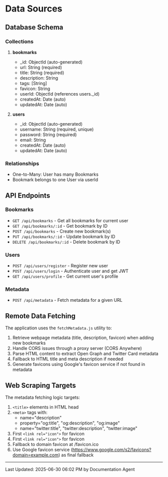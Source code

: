# Data Sources

## Database Schema
### Collections
1. **bookmarks**
   - _id: ObjectId (auto-generated)
   - url: String (required)
   - title: String (required)
   - description: String
   - tags: [String]
   - favicon: String
   - userId: ObjectId (references users._id)
   - createdAt: Date (auto)
   - updatedAt: Date (auto)

2. **users**
   - _id: ObjectId (auto-generated)
   - username: String (required, unique)
   - password: String (required)
   - email: String
   - createdAt: Date (auto)
   - updatedAt: Date (auto)

### Relationships
- One-to-Many: User has many Bookmarks
- Bookmark belongs to one User via userId

## API Endpoints
### Bookmarks
- `GET /api/bookmarks` - Get all bookmarks for current user
- `GET /api/bookmarks/:id` - Get bookmark by ID
- `POST /api/bookmarks` - Create new bookmark(s)
- `PUT /api/bookmarks/:id` - Update bookmark by ID
- `DELETE /api/bookmarks/:id` - Delete bookmark by ID

### Users
- `POST /api/users/register` - Register new user
- `POST /api/users/login` - Authenticate user and get JWT
- `GET /api/users/profile` - Get current user's profile

### Metadata
- `POST /api/metadata` - Fetch metadata for a given URL

## Remote Data Fetching
The application uses the `fetchMetadata.js` utility to:
1. Retrieve webpage metadata (title, description, favicon) when adding new bookmarks
2. Handle CORS issues through a proxy server (CORS Anywhere)
3. Parse HTML content to extract Open Graph and Twitter Card metadata
4. Fallback to HTML title and meta description if needed
5. Generate favicons using Google's favicon service if not found in metadata

## Web Scraping Targets
The metadata fetching logic targets:
1. `<title>` elements in HTML head
2. `<meta>` tags with:
   - name="description"
   - property="og:title", "og:description", "og:image"
   - name="twitter:title", "twitter:description", "twitter:image"
3. First `<link rel="icon">` for favicon
4. First `<link rel="icon">` for favicon
5. Fallback to domain favicon at /favicon.ico
6. Use Google favicon service (https://www.google.com/s2/favicons?domain=example.com) as final fallback

---
Last Updated: 2025-06-30 06:02 PM by Documentation Agent